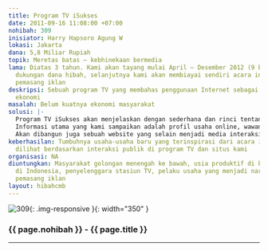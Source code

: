 ```yaml
---
title: Program TV iSukses
date: 2011-09-16 11:08:00 +07:00
nohibah: 309
inisiator: Harry Hapsoro Agung W
lokasi: Jakarta
dana: 5,8 Miliar Rupiah
topik: Meretas batas – kebhinekaan bermedia
lama: Diatas 3 tahun. Kami akan tayang mulai April – Desember 2012 (9 bulan) dengan
  dukungan dana hibah, selanjutnya kami akan membiayai sendiri acara ini dari para
  pemasang iklan
deskripsi: Sebuah program TV yang membahas penggunaan Internet sebagai media pemberdayaan
  ekonomi
masalah: Belum kuatnya ekonomi masyarakat
solusi: |-
  Program TV iSukses akan menjelaskan dengan sederhana dan rinci tentang cara-cara dan contoh-contoh nyata berbisnis melalui Internet, hingga masyarakat memiliki pengetahuan dan keyakinan bahwa mereka juga bisa melakukannya, bahkan dengan telepon genggam yang selama ini sudah mereka miliki.
  Informasi utama yang kami sampaikan adalah profil usaha online, wawancara dengan pengelolanya, liputan dilokasi usaha, video capture proses transaksi di situsnya, dan proses pengiriman barang hingga sampai ke pembeli.
  Akan dibangun juga sebuah website yang selain menjadi media interaksi, juga menjadi pusat dokumentasi serta distribusi konten acara dalam format video streaming/download, text transcript, dan PDF download. Proyek ini akan memberi keuntungan kepada masyarakat golongan menengah ke bawah, usia produktif di berbagai daerah di Indonesia, penyelenggara stasiun TV, pelaku usaha yang menjadi narasumber, dan pemasang iklan.
keberhasilan: Tumbuhnya usaha-usaha baru yang terinspirasi dari acara ini yang dapat
  dilihat berdasarkan interaksi publik di program TV dan situs kami
organisasi: NA
diuntungkan: Masyarakat golongan menengah ke bawah, usia produktif di berbagai daerah
  di Indonesia, penyelenggara stasiun TV, pelaku usaha yang menjadi narasumber, dan
  pemasang iklan
layout: hibahcmb
---
```


![309](/static/img/hibahcmb/309.png){: .img-responsive }{: width="350" }

### {{ page.nohibah }} - {{ page.title }}

---
